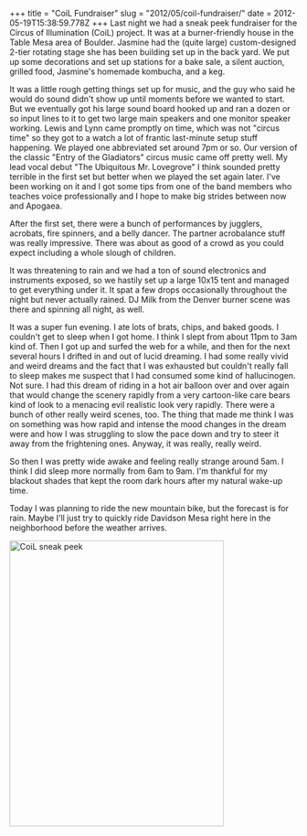 +++
title = "CoiL Fundraiser"
slug = "2012/05/coil-fundraiser/"
date = 2012-05-19T15:38:59.778Z
+++
Last night we had a sneak peek fundraiser for the Circus of Illumination (CoiL) project. It was at a burner-friendly house in the Table Mesa area of Boulder. Jasmine had the (quite large) custom-designed 2-tier rotating stage she has been building set up in the back yard. We put up some decorations and set up stations for a bake sale, a silent auction, grilled food, Jasmine's homemade kombucha, and a keg.

It was a little rough getting things set up for music, and the guy who said he would do sound didn't show up until moments before we wanted to start. But we eventually got his large sound board hooked up and ran a dozen or so input lines to it to get two large main speakers and one monitor speaker working. Lewis and Lynn came promptly on time, which was not "circus time" so they got to a watch a lot of frantic last-minute setup stuff happening. We played one abbreviated set around 7pm or so. Our version of the classic "Entry of the Gladiators" circus music came off pretty well. My lead vocal debut "The Ubiquitous Mr. Lovegrove" I think sounded pretty terrible in the first set but better when we played the set again later. I've been working on it and I got some tips from one of the band members who teaches voice professionally and I hope to make big strides between now and Apogaea.

After the first set, there were a bunch of performances by jugglers, acrobats, fire spinners, and a belly dancer. The partner acrobalance stuff was really impressive. There was about as good of a crowd as you could expect including a whole slough of children.

It was threatening to rain and we had a ton of sound electronics and instruments exposed, so we hastily set up a large 10x15 tent and managed to get everything under it. It spat a few drops occasionally throughout the night but never actually rained. DJ Milk from the Denver burner scene was there and spinning all night, as well.

It was a super fun evening. I ate lots of brats, chips, and baked goods. I couldn't get to sleep when I got home. I think I slept from about 11pm to 3am kind of. Then I got up and surfed the web for a while, and then for the next several hours I drifted in and out of lucid dreaming. I had some really vivid and weird dreams and the fact that I was exhausted but couldn't really fall to sleep makes me suspect that I had consumed some kind of hallucinogen. Not sure. I had this dream of riding in a hot air balloon over and over again that would change the scenery rapidly from a very cartoon-like care bears kind of look to a menacing evil realistic look very rapidly. There were a bunch of other really weird scenes, too. The thing that made me think I was on something was how rapid and intense the mood changes in the dream were and how I was struggling to slow the pace down and try to steer it away from the frightening ones. Anyway, it was really, really weird.

So then I was pretty wide awake and feeling really strange around 5am. I think I did sleep more normally from 6am to 9am. I'm thankful for my blackout shades that kept the room dark hours after my natural wake-up time.

Today I was planning to ride the new mountain bike, but the forecast is for rain. Maybe I'll just try to quickly ride Davidson Mesa right here in the neighborhood before the weather arrives.

<a href="http://www.flickr.com/photos/88096431@N00/7224181722/" title="CoiL sneak peek by Peter Lyons, on Flickr"><img src="http://farm8.staticflickr.com/7242/7224181722_7f47ff14ba.jpg" width="375" height="500" alt="CoiL sneak peek"></a>

